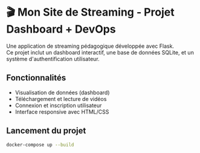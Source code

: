 # 🎬 Mon Site de Streaming - Projet Dashboard + DevOps

Une application de streaming pédagogique développée avec Flask.  
Ce projet inclut un dashboard interactif, une base de données SQLite, et un système d'authentification utilisateur.

## Fonctionnalités

- Visualisation de données (dashboard)
- Téléchargement et lecture de vidéos
- Connexion et inscription utilisateur
- Interface responsive avec HTML/CSS

## Lancement du projet

```bash
docker-compose up --build
